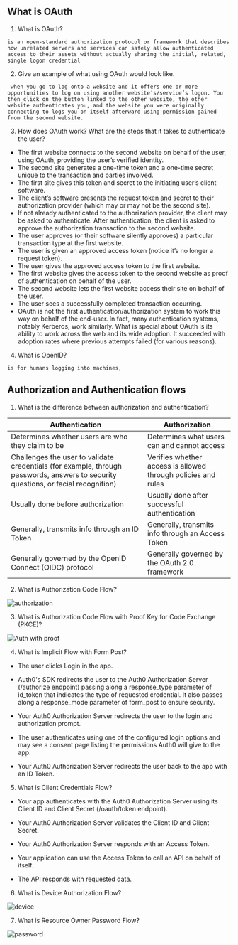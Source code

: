 ## What is OAuth
1. What is OAuth?

`is an open-standard authorization protocol or framework that describes how unrelated servers and services can safely allow authenticated access to their assets without actually sharing the initial, related, single logon credential `

2. Give an example of what using OAuth would look like.

` when you go to log onto a website and it offers one or more opportunities to log on using another website’s/service’s logon. You then click on the button linked to the other website, the other website authenticates you, and the website you were originally connecting to logs you on itself afterward using permission gained from the second website.`

3. How does OAuth work? What are the steps that it takes to authenticate the user?

* The first website connects to the second website on behalf of the user, using OAuth, providing the user’s verified identity.
* The second site generates a one-time token and a one-time secret unique to the transaction and parties involved.
* The first site gives this token and secret to the initiating user’s client software.
* The client’s software presents the request token and secret to their authorization provider (which may or may not be the second site).
* If not already authenticated to the authorization provider, the client may be asked to authenticate. After authentication, the client is asked to approve the authorization transaction to the second website.
* The user approves (or their software silently approves) a particular transaction type at the first website.
* The user is given an approved access token (notice it’s no longer a request token).
* The user gives the approved access token to the first website.
* The first website gives the access token to the second website as proof of authentication on behalf of the user.
* The second website lets the first website access their site on behalf of the user.
* The user sees a successfully completed transaction occurring.
* OAuth is not the first authentication/authorization system to work this way on behalf of the end-user. In fact, many authentication systems, notably Kerberos, work similarly. What is special about OAuth is its ability to work across the web and its wide adoption. It succeeded with adoption rates where previous attempts failed (for various reasons).

4. What is OpenID?

`is for humans logging into machines,`


## Authorization and Authentication flows

1. What is the difference between authorization and authentication?

|Authentication |  Authorization |
| ------------ | -------------|
| Determines whether users are who they claim to be  |Determines what users can and cannot access|
| Challenges the user to validate credentials (for example, through passwords, answers to security questions, or facial recognition)	  | Verifies whether access is allowed through policies and rules|
| Usually done before authorization	  | Usually done after successful authentication |
| Generally, transmits info through an ID Token	  | Generally, transmits info through an Access Token|
| Generally governed by the OpenID Connect (OIDC) protocol	  |Generally governed by the OAuth 2.0 framework|

2. What is Authorization Code Flow?

![authorization](https://images.ctfassets.net/cdy7uua7fh8z/2nbNztohyR7uMcZmnUt0VU/2c017d2a2a2cdd80f097554d33ff72dd/auth-sequence-auth-code.png)


3. What is Authorization Code Flow with Proof Key for Code Exchange (PKCE)?

![Auth with proof](https://images.ctfassets.net/cdy7uua7fh8z/3pstjSYx3YNSiJQnwKZvm5/33c941faf2e0c434a9ab1f0f3a06e13a/auth-sequence-auth-code-pkce.png)

4. What is Implicit Flow with Form Post?

- The user clicks Login in the app.

- Auth0's SDK redirects the user to the Auth0 Authorization Server (/authorize endpoint) passing along a response_type parameter of id_token that indicates the type of requested credential. It also passes along a response_mode parameter of form_post to ensure security.

- Your Auth0 Authorization Server redirects the user to the login and authorization prompt.

- The user authenticates using one of the configured login options and may see a consent page listing the permissions Auth0 will give to the app.

- Your Auth0 Authorization Server redirects the user back to the app with an ID Token.

5. What is Client Credentials Flow?

* Your app authenticates with the Auth0 Authorization Server using its Client ID and Client Secret (/oauth/token endpoint).

* Your Auth0 Authorization Server validates the Client ID and Client Secret.

* Your Auth0 Authorization Server responds with an Access Token.

* Your application can use the Access Token to call an API on behalf of itself.

* The API responds with requested data.


6. What is Device Authorization Flow?

![device](https://images.ctfassets.net/cdy7uua7fh8z/1A6jpG3W1H6SC9ZK92NyKd/40af53209f90a7c392f621f329fb4424/auth-sequence-device-auth.png)

7. What is Resource Owner Password Flow?

![password](https://images.ctfassets.net/cdy7uua7fh8z/4EeYNcnVX1RFcTy5z4lP4v/c3e4d22e6f8bf558caf07338a7388097/ROP_Grant.png)
